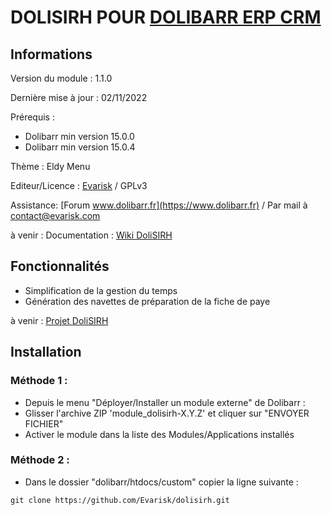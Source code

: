 # DOLISIRH POUR [DOLIBARR ERP CRM](https://www.dolibarr.org)

## Informations

Version du module : 1.1.0

Dernière mise à jour : 02/11/2022

Prérequis :
- Dolibarr min version 15.0.0
- Dolibarr min version 15.0.4

Thème : Eldy Menu

Editeur/Licence : [Evarisk](https://www.evarisk.com) / GPLv3

Assistance: [Forum www.dolibarr.fr](https://www.dolibarr.fr) / Par mail à contact@evarisk.com

à venir :
Documentation : [Wiki DoliSIRH](https://wiki.dolibarr.org/index.php/Module_DoliSIRH)

## Fonctionnalités

- Simplification de la gestion du temps
- Génération des navettes de préparation de la fiche de paye

à venir : 
[Projet DoliSIRH](https://github.com/Evarisk/DoliSIRH/projects?query=is%3Aopen)

## Installation

### Méthode 1 :

- Depuis le menu "Déployer/Installer un module externe" de Dolibarr : 
- Glisser l'archive ZIP 'module_dolisirh-X.Y.Z' et cliquer sur "ENVOYER FICHIER"
- Activer le module dans la liste des Modules/Applications installés

### Méthode 2 :

- Dans le dossier "dolibarr/htdocs/custom" copier la ligne suivante :
``` 
git clone https://github.com/Evarisk/dolisirh.git
```
